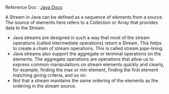 Reference Doc : 
<a href="https://docs.oracle.com/javase/8/docs/api/java/util/stream/Stream.html">Java Docs</a>

A Stream in Java can be defined as a sequence of elements from a source. The source of elements here refers to a Collection or Array that provides data to the Stream.

- Java streams are designed in such a way that most of the stream operations (called intermediate operations) return a Stream. This helps to create a chain of stream operations. This is called stream pipe-lining.
- Java streams also support the aggregate or terminal operations on the elements. The aggregate operations are operations that allow us to express common manipulations on stream elements quickly and clearly, for example, finding the max or min element, finding the first element matching giving criteria, and so on.
- Not that a stream maintains the same ordering of the elements as the ordering in the stream source.